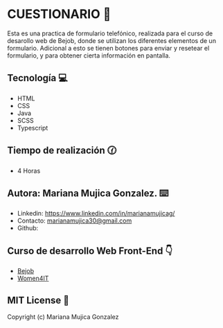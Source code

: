 # CUESTIONARIO 🚀

Esta es una practica de formulario telefónico, realizada para el curso de desarollo web de Bejob, donde se utilizan los diferentes elementos de un formulario. Adicional a esto se tienen botones para enviar y resetear el formulario, y para obtener cierta información en pantalla.

## Tecnología 💻
- HTML
- CSS
- Java
- SCSS
- Typescript

## Tiempo de realización 🕜
 - 4 Horas
 
 ## Autora: Mariana Mujica Gonzalez. ⌨️
- Linkedin: https://www.linkedin.com/in/marianamujicag/
- Contacto: marianamujica30@gmail.com
- Github: 

 ## Curso de desarrollo Web Front-End 👇
 - [Bejob](https://www.bejob.com/)
 - [Women4IT](https://women4it.eu/)

## MIT License 📄
Copyright (c) Mariana Mujica Gonzalez
